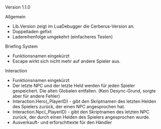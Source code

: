 Version 1.1.0

Allgemein
- Lib.Version zeigt im LuaDebugger die Cerberus-Version an.
- Doppelladen gefixt
- Ladereihenfolge umgekehrt (einfacheres Testen)

Briefing System
- Funktionsnamen eingekürzt
- Escape wirkt sich nicht mehr auf andere Spieler aus.

Interaction
- Funktionsnamen eingekürzt
- Der letzte NPC und der letzte Held werden für jeden Spieler gespeichert. Die
  alten Globalen entfallen.
  (Kein Desync-Grund, sorgte aber für andere Fehler)
- Interaction.Hero(_PlayerID) - gibt den Skriptnamen des letzten Helden des
  Spielers zurück, der einen NPC angesprochen hat.
- Interaction.Npc(_PlayerID) - gibt den Skriptnamen des letzten NPC zurück,
  der durch einen Helden des Spielers angesprochen wurde.
- Ausverkauft- und erforschttexte für den Händler

